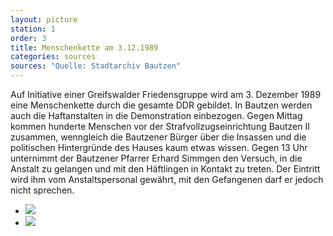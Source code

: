 ```yaml
---
layout: picture
station: 1
order: 3
title: Menschenkette am 3.12.1989
categories: sources
sources: "Quelle: Stadtarchiv Bautzen"
---
```

Auf Initiative einer Greifswalder Friedensgruppe wird am 3. Dezember 1989 eine Menschenkette durch die gesamte DDR gebildet. In Bautzen werden auch die Haftanstalten in die Demonstration einbezogen. Gegen Mittag kommen hunderte Menschen vor der Strafvollzugseinrichtung Bautzen II zusammen, wenngleich die Bautzener B&uuml;rger &uuml;ber die Insassen und die politischen Hintergr&uuml;nde des Hauses kaum etwas wissen. Gegen 13 Uhr unternimmt der Bautzener Pfarrer Erhard Simmgen den Versuch, in die Anstalt zu gelangen und mit den H&auml;ftlingen in Kontakt zu treten. Der Eintritt wird ihm vom Anstaltspersonal gew&auml;hrt, mit den Gefangenen darf er jedoch nicht sprechen.

<ul class="carousel">
	<li><a href="{{ site.gallerypath }}/1_B_BautzenerBuerger_Quelle_Menschenkette1_3-12-89_StadtarchivBautzen.jpg" data-lightbox="image-1"><img src="{{ site.gallerypath }}/1_B_BautzenerBuerger_Quelle_Menschenkette1_3-12-89_StadtarchivBautzen.jpg"></a></li>
	<li><a href="{{ site.gallerypath }}/1_B_BautzenerBuerger_Quelle_Menschenkette2_3-12-89_StadtarchivBautzen.jpg" data-lightbox="image-2"><img src="{{ site.gallerypath }}/1_B_BautzenerBuerger_Quelle_Menschenkette2_3-12-89_StadtarchivBautzen.jpg"></a></li>
</ul>